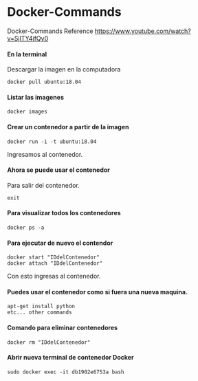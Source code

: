 # Docker-Commands
Docker-Commands
Reference https://www.youtube.com/watch?v=SjlTY4jfQy0

#### En la terminal
Descargar la imagen en la computadora

    docker pull ubuntu:18.04
#### Listar las imagenes

    docker images
#### Crear un contenedor a partir de la imagen

    docker run -i -t ubuntu:18.04
Ingresamos al contenedor.

#### Ahora se puede usar el contenedor
Para salir del contenedor.

    exit

#### Para visualizar todos los contenedores
    
    docker ps -a
    
#### Para ejecutar de nuevo el contendor

    docker start "IDdelContenedor"
    docker attach "IDdelContenedor"
Con esto ingresas al contenedor.    
#### Puedes usar el contenedor como si fuera una nueva maquina.
    
    apt-get install python
    etc... other commands
    
#### Comando para eliminar contenedores

    docker rm "IDdelContenedor"
#### Abrir nueva terminal de contenedor Docker

    sudo docker exec -it db1902e6753a bash

    
